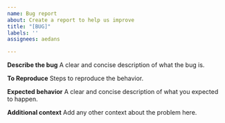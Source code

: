 ```yaml
---
name: Bug report
about: Create a report to help us improve
title: "[BUG]"
labels: ''
assignees: aedans

---
```


**Describe the bug**
A clear and concise description of what the bug is.

**To Reproduce**
Steps to reproduce the behavior.

**Expected behavior**
A clear and concise description of what you expected to happen.

**Additional context**
Add any other context about the problem here.
